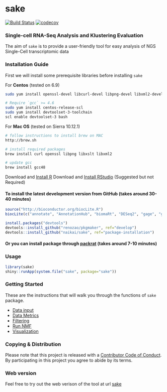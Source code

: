 <!-- README.md is generated from README.Rmd. Please edit that file -->
sake
====

[![Build Status](https://travis-ci.com/naikai/sake.svg?token=qigAqQi4xmKjKDqnm97n&branch=master)](https://travis-ci.com/naikai/sake) [![codecov](https://codecov.io/gh/naikai/sake/branch/master/graph/badge.svg?token=WEipAvcFMf)](https://codecov.io/gh/naikai/sake)

### **S**ingle-cell RNA-Seq **A**nalysis and **K**lustering **E**valuation

The aim of `sake` is to provide a user-friendly tool for easy analysis of NGS Single-Cell transcriptomic data

### Installation Guide

First we will install some prerequisite libraries before installing `sake`

For **Centos** (tested on 6.9)

``` bash
sudo yum install openssl-devel libcurl-devel libpng-devel libxml2-devel libxslt

# Require `gcc` >= 4.6 
sudo yum install centos-release-scl
sudo yum install devtoolset-3-toolchain
scl enable devtoolset-3 bash
```

For **Mac OS** (tested on Sierra 10.12.1)

``` bash
# follow instructions to install brew on MAC
http://brew.sh

# install required packages 
brew install curl openssl libpng libxslt libxml2 

# update gcc
brew install gcc48
```

Download and [Install R](http://cran.wustl.edu)
Download and [Install RStudio](https://www.rstudio.com/products/rstudio/download/) (Suggested but not Required)

#### To install the latest development version from GitHub (takes around 30-40 minutes)

``` r
source("http://bioconductor.org/biocLite.R")
biocLite(c("annotate", "AnnotationHub", "biomaRt", "DESeq2", "gage", "gageData", "GO.db", "pathview"))

install.packages("devtools")
devtools::install_github("renozao/pkgmaker", ref="develop")
devtools::install_github("naikai/sake", ref="package-installation")
```

#### Or you can install package through [packrat](https://rstudio.github.io/packrat/) (takes around 7-10 minutes)

### Usage

``` r
library(sake)
shiny::runApp(system.file("sake", package="sake"))
```

### Getting Started

These are the instructions that will walk you through the functions of `sake` package.

-   [Data input](vignettes/Data_Input.Rmd)
-   [Data Metrics](vignettes/Data_Metrics.Rmd)
-   [Filtering](vignettes/Filtering.Rmd)
-   [Run NMF](vignettes/NMF.Rmd)
-   [Visualization](vignettes/Visualization.Rmd)

### Copying & Distribution

Please note that this project is released with a [Contributor Code of Conduct](CONDUCT.md). By participating in this project you agree to abide by its terms.

### Web version

Feel free to try out the web verison of the tool at url [sake](http://sake.mhammell.tools)

